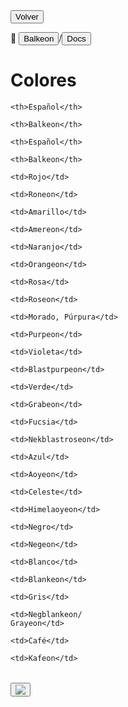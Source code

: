 <button class="button-82-pushable" role="button" onclick="history.back()">
  <span class="button-82-shadow"></span>
  <span class="button-82-edge"></span>
  <span class="button-82-front text">
  Volver
 </span> </button>

📂 <button class="button-16" role="button" onclick="location.href='../../index'">Balkeon</button>/<button class="button-16" role="button" onclick="location.href='../index'">Docs</button>

# Colores 

<div class="table-wrapper" markdown="block">
  <table style="width:100%">

  <theader>

  <tr>

    <th>Español</th>

    <th>Balkeon</th>

    <th>Español</th>

    <th>Balkeon</th> 

  </tr>

  </theader>

  <tbody>

  <tr>

    <td>Rojo</td>

    <td>Roneon</td>

    <td>Amarillo</td>

    <td>Amereon</td>  

  </tr>

  <tr>

    <td>Naranjo</td>

    <td>Orangeon</td>

    <td>Rosa</td>

    <td>Roseon</td>  

  </tr>

  <tr>

    <td>Morado, Púrpura</td>

    <td>Purpeon</td>

    <td>Violeta</td>

    <td>Blastpurpeon</td>  

  </tr>

  <tr>

    <td>Verde</td>

    <td>Grabeon</td>

    <td>Fucsia</td>

    <td>Nekblastroseon</td>  

  </tr>

  <tr>

    <td>Azul</td>

    <td>Aoyeon</td>

    <td>Celeste</td>

    <td>Himelaoyeon</td>  

  </tr>

  <tr>

    <td>Negro</td>

    <td>Negeon</td>

    <td>Blanco</td>

    <td>Blankeon</td>  

  </tr>

  <tr>

    <td>Gris</td>

    <td>Negblankeon/
    Grayeon</td>

    <td>Café</td>

    <td>Kafeon</td>  

  </tr>

  </tbody>

  </table>
</div>

<button class="button-17" role="button" onclick="langRedirect('es')"><img src="https://img.icons8.com/?size=35&id=95094&format=png&color=000000"/></button> 

